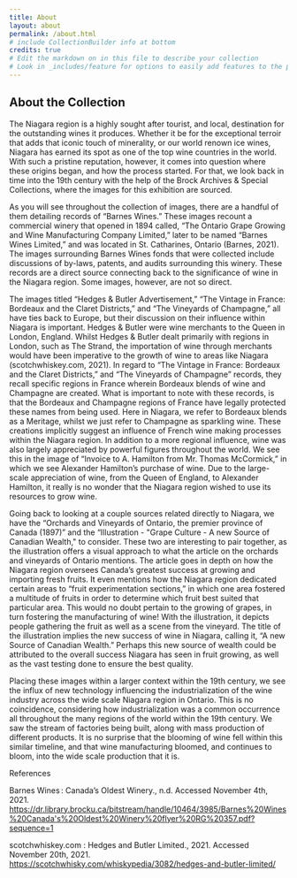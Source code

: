 ```yaml
---
title: About
layout: about
permalink: /about.html
# include CollectionBuilder info at bottom
credits: true
# Edit the markdown on in this file to describe your collection
# Look in _includes/feature for options to easily add features to the page
---
```

	
## About the Collection

The Niagara region is a highly sought after tourist, and local, destination for the outstanding wines it produces. Whether it be for the exceptional terroir that adds that iconic touch of minerality, or our world renown ice wines, Niagara has earned its spot as one of the top wine countries in the world. With such a pristine reputation, however, it comes into question where these origins began, and how the process started. For that, we look back in time into the 19th century with the help of the Brock Archives & Special Collections, where the images for this exhibition are sourced.

As you will see throughout the collection of images, there are a handful of them detailing records of “Barnes Wines.” These images recount a commercial winery that opened in 1894 called, “The Ontario Grape Growing and Wine Manufacturing Company Limited,” later to be named “Barnes Wines Limited,” and was located in St. Catharines, Ontario (Barnes, 2021). The images surrounding Barnes Wines fonds that were collected include discussions of by-laws, patents, and audits surrounding this winery. These records are a direct source connecting back to the significance of wine in the Niagara region. Some images, however, are not so direct.

The images titled “Hedges & Butler Advertisement,” “The Vintage in France: Bordeaux and the Claret Districts,” and “The Vineyards of Champagne,” all have ties back to Europe, but their discussion on their influence within Niagara is important. Hedges & Butler were wine merchants to the Queen in London, England. Whilst Hedges & Butler dealt primarily with regions in London, such as The Strand, the importation of wine through merchants would have been imperative to the growth of wine to areas like Niagara (scotchwhiskey.com, 2021). In regard to “The Vintage in France: Bordeaux and the Claret Districts,” and “The Vineyards of Champagne” records, they recall specific regions in France wherein Bordeaux blends of wine and Champagne are created. What is important to note with these records, is that the Bordeaux and Champagne regions of France have legally protected these names from being used. Here in Niagara, we refer to Bordeaux blends as a Meritage, whilst we just refer to Champagne as sparkling wine. These creations implicitly suggest an influence of French wine making processes within the Niagara region. In addition to a more regional influence, wine was also largely appreciated by powerful figures throughout the world. We see this in the image of “Invoice to A. Hamilton from Mr. Thomas McCormick,” in which we see Alexander Hamilton’s purchase of wine. Due to the large-scale appreciation of wine, from the Queen of England, to Alexander Hamilton, it really is no wonder that the Niagara region wished to use its resources to grow wine. 

Going back to looking at a couple sources related directly to Niagara, we have the “Orchards and Vineyards of Ontario, the premier province of Canada (1897)” and the “Illustration - "Grape Culture - A new Source of Canadian Wealth," to consider. These two are interesting to pair together, as the illustration offers a visual approach to what the article on the orchards and vineyards of Ontario mentions. The article goes in depth on how the Niagara region oversees Canada’s greatest success at growing and importing fresh fruits. It even mentions how the Niagara region dedicated certain areas to “fruit experimentation sections,” in which one area fostered a multitude of fruits in order to determine which fruit best suited that particular area. This would no doubt pertain to the growing of grapes, in turn fostering the manufacturing of wine! With the illustration, it depicts people gathering the fruit as well as a scene from the vineyard. The title of the illustration implies the new success of wine in Niagara, calling it, “A new Source of Canadian Wealth.” Perhaps this new source of wealth could be attributed to the overall success Niagara has seen in fruit growing, as well as the vast testing done to ensure the best quality.

Placing these images within a larger context within the 19th century, we see the influx of new technology influencing the industrialization of the wine industry across the wide scale Niagara region in Ontario. This is no coincidence, considering how industrialization was a common occurrence all throughout the many regions of the world within the 19th century. We saw the stream of factories being built, along with mass production of different products. It is no surprise that the blooming of wine fell within this similar timeline, and that wine manufacturing bloomed, and continues to bloom, into the wide scale production that it is. 



References

  Barnes Wines : Canada’s Oldest Winery., n.d. Accessed November 4th, 2021. https://dr.library.brocku.ca/bitstream/handle/10464/3985/Barnes%20Wines%20Canada's%20Oldest%20Winery%20flyer%20RG%20357.pdf?sequence=1 

scotchwhiskey.com : Hedges and Butler Limited., 2021. Accessed November 20th, 2021.
https://scotchwhisky.com/whiskypedia/3082/hedges-and-butler-limited/ 


